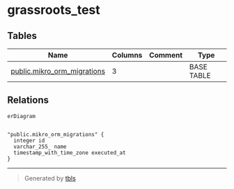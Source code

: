 # grassroots_test

## Tables

| Name                                                          | Columns | Comment | Type       |
| ------------------------------------------------------------- | ------- | ------- | ---------- |
| [public.mikro_orm_migrations](public.mikro_orm_migrations.md) | 3       |         | BASE TABLE |

## Relations

```mermaid
erDiagram


"public.mikro_orm_migrations" {
  integer id
  varchar_255_ name
  timestamp_with_time_zone executed_at
}
```

---

> Generated by [tbls](https://github.com/k1LoW/tbls)
